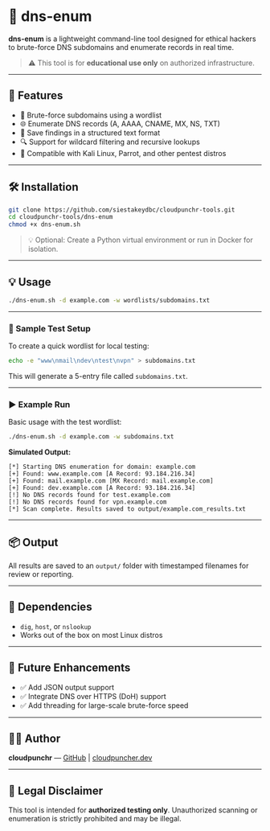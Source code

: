 # 🧠 dns-enum

**dns-enum** is a lightweight command-line tool designed for ethical hackers to brute-force DNS subdomains and enumerate records in real time.

> ⚠️ This tool is for **educational use only** on authorized infrastructure.

---

## 🚀 Features

- 🧠 Brute-force subdomains using a wordlist
- 🌐 Enumerate DNS records (A, AAAA, CNAME, MX, NS, TXT)
- 📁 Save findings in a structured text format
- 🔍 Support for wildcard filtering and recursive lookups
- 🐧 Compatible with Kali Linux, Parrot, and other pentest distros

---

## 🛠 Installation

```bash
git clone https://github.com/siestakeydbc/cloudpunchr-tools.git
cd cloudpunchr-tools/dns-enum
chmod +x dns-enum.sh
```

> 💡 Optional: Create a Python virtual environment or run in Docker for isolation.

---

## 💡 Usage

```bash
./dns-enum.sh -d example.com -w wordlists/subdomains.txt
```

---

### 🧪 Sample Test Setup

To create a quick wordlist for local testing:

```bash
echo -e "www\nmail\ndev\ntest\nvpn" > subdomains.txt
```

This will generate a 5-entry file called `subdomains.txt`.

---

### ▶️ Example Run

Basic usage with the test wordlist:

```bash
./dns-enum.sh -d example.com -w subdomains.txt
```

**Simulated Output:**
```
[*] Starting DNS enumeration for domain: example.com
[+] Found: www.example.com [A Record: 93.184.216.34]
[+] Found: mail.example.com [MX Record: mail.example.com]
[+] Found: dev.example.com [A Record: 93.184.216.34]
[!] No DNS records found for test.example.com
[!] No DNS records found for vpn.example.com
[*] Scan complete. Results saved to output/example.com_results.txt
```

---

## 📦 Output

All results are saved to an `output/` folder with timestamped filenames for review or reporting.

---

## 🧱 Dependencies

- `dig`, `host`, or `nslookup`
- Works out of the box on most Linux distros

---

## 🧩 Future Enhancements

- ✅ Add JSON output support
- ✅ Integrate DNS over HTTPS (DoH) support
- ✅ Add threading for large-scale brute-force speed

---

## 👨‍💻 Author

**cloudpunchr** — [GitHub](https://github.com/siestakeydbc) | [cloudpuncher.dev](https://cloudpuncher.dev)

---

## 🔐 Legal Disclaimer

This tool is intended for **authorized testing only**. Unauthorized scanning or enumeration is strictly prohibited and may be illegal.
